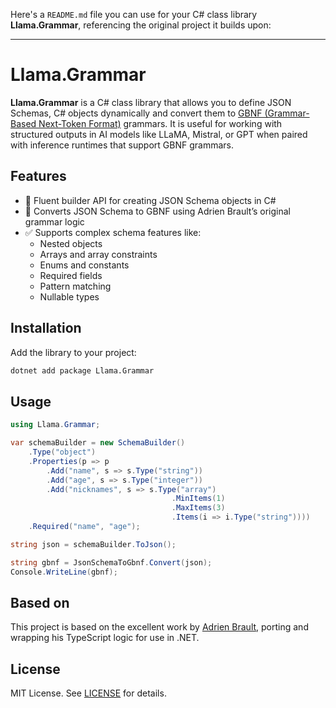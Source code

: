 ﻿Here's a `README.md` file you can use for your C# class library **Llama.Grammar**, referencing the original project it builds upon:

---

# Llama.Grammar

**Llama.Grammar** is a C# class library that allows you to define JSON Schemas, C# objects dynamically and convert them to [GBNF (Grammar-Based Next-Token Format)](https://github.com/adrienbrault/json-schema-to-gbnf) grammars. It is useful for working with structured outputs in AI models like LLaMA, Mistral, or GPT when paired with inference runtimes that support GBNF grammars.

## Features

- 🧱 Fluent builder API for creating JSON Schema objects in C#
- 🧠 Converts JSON Schema to GBNF using Adrien Brault’s original grammar logic
- ✅ Supports complex schema features like:
  - Nested objects
  - Arrays and array constraints
  - Enums and constants
  - Required fields
  - Pattern matching
  - Nullable types

## Installation

Add the library to your project:

```bash
dotnet add package Llama.Grammar
````

## Usage

```csharp
using Llama.Grammar;

var schemaBuilder = new SchemaBuilder()
    .Type("object")
    .Properties(p => p
        .Add("name", s => s.Type("string"))
        .Add("age", s => s.Type("integer"))
        .Add("nicknames", s => s.Type("array")
                                    .MinItems(1)
                                    .MaxItems(3)
                                    .Items(i => i.Type("string"))))
    .Required("name", "age");

string json = schemaBuilder.ToJson();

string gbnf = JsonSchemaToGbnf.Convert(json);
Console.WriteLine(gbnf);
```

## Based on

This project is based on the excellent work by [Adrien Brault](https://github.com/adrienbrault/json-schema-to-gbnf), porting and wrapping his TypeScript logic for use in .NET.

## License

MIT License. See [LICENSE](LICENSE) for details.
